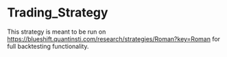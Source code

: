 # Trading_Strategy
This strategy is meant to be run on https://blueshift.quantinsti.com/research/strategies/Roman?key=Roman for full backtesting functionality. 
